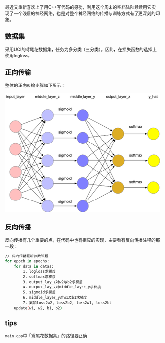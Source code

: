 最近又重新喜欢上了用C++写代码的感觉，利用这个周末的空档陆陆续续用它实现了一个浅层的神经网络，也是对整个神经网络的传播与训练方式有了更深刻的印象。

## 数据集

采用UCI的鸢尾花数据集，任务为多分类（三分类）。因此，在损失函数的选择上使用logloss。


## 正向传输

整体的正向传输步骤如下所示：
<br>
<br>
![](神经网络4_5_3.jpg)

## 反向传播

反向传播有几个重要的点，在代码中也有相应的实现，主要看有反向传播注释的那一段：

```bash
// 反向传播更新参数流程
for epoch in epochs:
    for data in datas:
        1. logloss求梯度
        2. softmax求梯度
        3. output_lay_z对w2与b2求梯度
        4. output_lay_z对middle_layer_y求梯度
        5. sigmoid求梯度
        6. middle_layer_y对w1及b1求梯度
        7. 累加loss2w2, loss2b2, loss2w1, loss2b1
    update(w1, w2, b1, b2)
```

## tips

`main.cpp`中「鸢尾花数据集」的路径要正确
